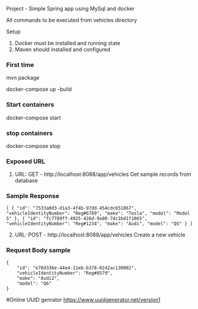 Project - Simple Spring app using MySql and docker 

All commands to be executed from vehicles directory

Setup 

1) Docker must be installed and running state
2) Maven should installed and configured

### First time
  mvn package
  
  docker-compose up -build

### Start containers
 docker-compose start
 
### stop containers
 docker-compose stop



### Exposed URL 

1) URL: GET -  http://localhost:8088/app/vehicles 
    Get sample records from database    
    
### Sample Response 

`[
{
"id": "7533a0d3-d1a3-4f4b-97dd-454cdc651867",
"vehicleIdentityNumber": "Reg#6789",
"make": "Tesla",
"model": "Model S"
},
{
"id": "fc7789ff-4925-426d-9a80-7dc1bd1f1065",
"vehicleIdentityNumber": "Reg#1234",
"make": "Audi",
"model": "Q5"
}
]`
    
    
2) URL: POST - http://localhost:8088/app/vehicles
    Create a new vehicle
###  Request Body sample 
    {
        "id": "e78d336e-44e4-11eb-b378-0242ac130002",
        "vehicleIdentityNumber": "Reg#8579",
        "make": "Audi2",
        "model": "Q6"
    }

#Online UUID genrator https://www.uuidgenerator.net/version1
